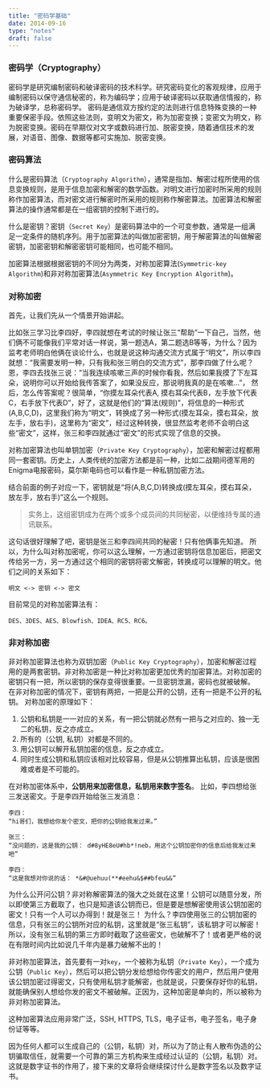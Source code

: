 ```yaml
---
title: "密码学基础"
date: 2014-09-16
type: "notes"
draft: false
---
```


### 密码学（Cryptography）

密码学是研究编制密码和破译密码的技术科学。研究密码变化的客观规律，应用于编制密码以保守通信秘密的，称为编码学；应用于破译密码以获取通信情报的，称为破译学，总称密码学。
密码是通信双方按约定的法则进行信息特殊变换的一种重要保密手段。依照这些法则，变明文为密文，称为加密变换；变密文为明文，称为脱密变换。密码在早期仅对文字或数码进行加、脱密变换，随着通信技术的发展，对语音、图像、数据等都可实施加、脱密变换。

### 密码算法

什么是密码算法（`Cryptography Algorithm`），通常是指加、解密过程所使用的信息变换规则，是用于信息加密和解密的数学函数。对明文进行加密时所采用的规则称作加密算法，而对密文进行解密时所采用的规则称作解密算法。加密算法和解密算法的操作通常都是在一组密钥的控制下进行的。

什么是密钥？密钥（`Secret Key`）是密码算法中的一个可变参数，通常是一组满足一定条件的随机序列。用于加密算法的叫做加密密钥，用于解密算法的叫做解密密钥，加密密钥和解密密钥可能相同，也可能不相同。

加密算法根据根据密钥的不同分为两类，对称加密算法(`Symmetric-key Algorithm`)和非对称加密算法(`Asymmetric Key Encryption Algorithm`)。

### 对称加密

首先，让我们先从一个情景开始讲起。

比如张三学习比李四好，李四就想在考试的时候让张三“帮助”一下自己，当然，他们俩不可能像我们平常对话一样说，第一题选A，第二题选B等等，为什么？因为监考老师明白他俩在谈论什么，也就是说这种沟通交流方式属于“明文”，所以李四就想：“我需要发明一种，只有我和张三明白的交流方式”，那李四做了什么呢？恩，李四去找张三说：“当我连续咳嗽三声的时候你看我，然后如果我摸了下左耳朵，说明你可以开始给我传答案了，如果没反应，那说明我真的是在咳嗽...”， 然后，怎么传答案呢？很简单，“你摸左耳朵代表A, 摸右耳朵代表B，左手放下代表C，右手放下代表D”，好了，这就是他们的“算法(规则)”，将信息的一种形式(A,B,C,D)，这里我们称为“明文”，转换成了另一种形式(摸左耳朵，摸右耳朵，放左手，放右手)，这里称为“密文”，经过这种转换，很显然监考老师不会明白这些“密文”，这样，张三和李四就通过“密文”的形式实现了信息的交换。

对称加密算法也叫单钥加密（`Private Key Cryptography`），加密和解密过程都用同一套密钥。历史上，人类传统的加密方法都是前一种，比如二战期间德军用的Enigma电报密码，莫尔斯电码也可以看作是一种私钥加密方法。

结合前面的例子对应一下，密钥就是“将(A,B,C,D)转换成(摸左耳朵，摸右耳朵，放左手，放右手)”这么一个规则。

> 实务上，这组密钥成为在两个或多个成员间的共同秘密，以便维持专属的通讯联系。

这句话很好理解了吧，密钥是张三和李四间共同的秘密！只有他俩事先知道。
所以，为什么叫对称加密呢，你可以这么理解，一方通过密钥将信息加密后，把密文传给另一方，另一方通过这个相同的密钥将密文解密，转换成可以理解的明文。他们之间的关系如下：
```
明文 <-> 密钥 <-> 密文
```

目前常见的对称加密算法有：
```
DES、3DES、AES、Blowfish、IDEA、RC5、RC6。
```

### 非对称加密

非对称加密算法也称为双钥加密（`Public Key Cryptography`），加密和解密过程用的是两套密钥。非对称加密是一种比对称加密更加优秀的加密算法。对称加密的密钥只有一把，所以密钥的保存变得很重要。一旦密钥泄漏，密码也就被破解。
在非对称加密的情况下，密钥有两把，一把是公开的公钥，还有一把是不公开的私钥。
对称加密的原理如下：

1. 公钥和私钥是一一对应的关系，有一把公钥就必然有一把与之对应的、独一无二的私钥，反之亦成立。
2. 所有的（公钥, 私钥）对都是不同的。
3. 用公钥可以解开私钥加密的信息，反之亦成立。
4. 同时生成公钥和私钥应该相对比较容易，但是从公钥推算出私钥，应该是很困难或者是不可能的。

在对称加密体系中，**公钥用来加密信息，私钥用来数字签名**。
比如，李四想给张三发送密文。于是李四开始给张三发消息：
```
李四：
“hi哥们，我想给你发个密文，把你的公钥给我发过来。”

张三：
“没问题的，这是我的公钥： d#8yHE8eU#hb*!neb，用这个公钥加密你的信息后给我发过来吧”

李四：
“这是我想对你说的话： *&#@uehuu(**#eehu&$##bfeu&&”
```
为什么公开问公钥？非对称解密算法的强大之处就在这里！公钥可以随意分发，所以即使第三方截取了，也只是知道该公钥而已，但是要是想解密使用该公钥加密的密文！只有一个人可以办得到！就是张三！ 为什么？李四使用张三的公钥加密的信息，只有张三的公钥所对应的私钥，这里就是“张三私钥”，该私钥才可以解密！所以，没有张三私钥的第三方即时截取了这些密文，也破解不了！或者更严格的说在有限时间内比如说几千年内是暴力破解不出的！

非对称加密算法，首先要有一对`key`，一个被称为私钥（`Private Key`），一个成为公钥（`Public Key`），然后可以把公钥分发给想给你传密文的用户，然后用户使用该公钥加密过得密文，只有使用私钥才能解密，也就是说，只要保存好你的私钥，就能确保别人想给你发的密文不被破解。正因为，这种加密是单向的，所以被称为非对称加密算法。

这种加密算法应用非常广泛，SSH, HTTPS, TLS，电子证书，电子签名，电子身份证等等。

因为任何人都可以生成自己的（公钥，私钥）对，所以为了防止有人散布伪造的公钥骗取信任，就需要一个可靠的第三方机构来生成经过认证的（公钥，私钥）对。这就是数字证书的作用了，接下来的文章将会继续探讨什么是数字签名以及数字证书。
